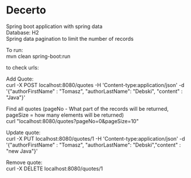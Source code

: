 # Decerto
Spring boot application with spring data  
Database: H2  
Spring data pagination to limit the number of records

To run:   
mvn clean spring-boot:run

to check urls:  

Add Quote:  
curl -X POST localhost:8080/quotes -H 'Content-type:application/json' -d '{"authorFirstName" : "Tomasz", "authorLastName": "Debski", "content" : "Java"}'

Find all quotes (pageNo - What part of the records will be returned, pageSize = how many elements will be returned)  
curl  "localhost:8080/quotes?pageNo=0&pageSize=10"

Update quote:  
curl -X PUT localhost:8080/quotes/1 -H 'Content-type:application/json' -d '{"authorFirstName" : "Tomasz", "authorLastName": "Debski","content" : "new Java"}'

Remove quote:  
curl -X DELETE localhost:8080/quotes/1
